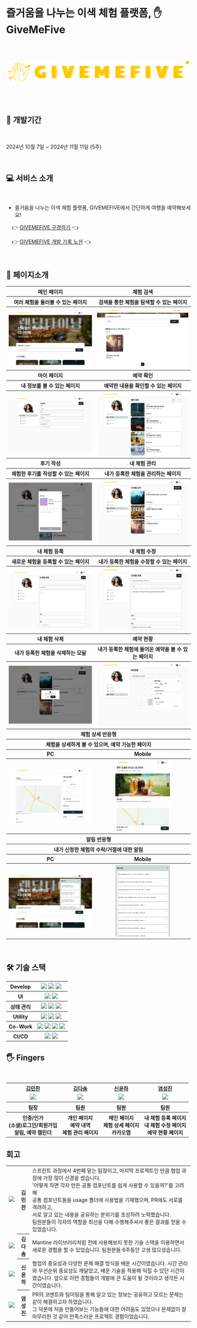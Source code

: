 # 즐거움을 나누는 이색 체험 플랫폼, ✋ GiveMeFive

<br/>
<br/>

[![GiveMeFive Logo](./source/images/logo-md.png)](https://give-me-five.vercel.app/)

<br/>
<br/>

## 📆 개발기간

<br/>

2024년 10월 7일 ~ 2024년 11월 11일 (5주)

<br/>

## 💻 서비스 소개

<br/>

- 즐거움을 나누는 이색 체험 플랫폼, GIVEMEFIVE에서 간단하게 여행을 예약해보세요!

&nbsp;&nbsp;&nbsp;&nbsp;👉 [GIVEMEFIVE 구경하기][배포] 👈

&nbsp;&nbsp;&nbsp;&nbsp;👉 [GIVEMEFIVE 개발 기록 노션][노션] 👈

<br/>

## 📄 페이지소개

<div align='center'>
  <table>
    <tr>
      <th style='text-align: center;'>메인 페이지</th>
      <th style='text-align: center;'>체험 검색</th>
    </tr>
    <tr>
      <th style='text-align: center;'>여러 체험을 둘러볼 수 있는 페이지</th>
      <th style='text-align: center;'>검색을 통한 체험을 탐색할 수 있는 페이지</th>
    </tr>
    <tr>
      <th><img src='./source/images/메인.png' alt='메인'/></th>
      <th><img src='./source/images/체험검색.png' alt='체험검색'/></th>
    </tr>
    <tr>
    <th style='text-align: center;'>마이 페이지</th>
      <th style='text-align: center;'>예약 확인</th>
    </tr>
    <tr>
      <th style='text-align: center;'>내 정보를 볼 수 있는 페이지</th>
      <th style='text-align: center;'>예약한 내용을 확인할 수 있는 페이지</th>
    </tr>
    <tr>
      <th><img src='./source/images/마이페이지.png' alt='마이 페이지'/></th>
      <th><img src='./source/images/예약확인.png' alt='예약확인'/></th>
    </tr>
    <tr>
      <th style='text-align: center;'>후기 작성</th>  
      <th style='text-align: center;'>내 체험 관리</th>
    </tr>
    <tr>
      <th style='text-align: center;'>체험한 후기를 작성할 수 있는 페이지</th>
      <th style='text-align: center;'>내가 등록한 체험을 관리하는 페이지</th>
    </tr>
    <tr>
      <th><img src='./source/images/후기작성.png' alt='후기작성'/></th>
      <th><img src='./source/images/체험관리.png' alt='체험 관리'/></th>
    </tr>
    <tr>
    <th style='text-align: center;'>내 체험 등록</th>
      <th style='text-align: center;'>내 체험 수정</th>
    </tr>
    <tr>
    <th style='text-align: center;'>새로운 체험을 등록할 수 있는 페이지</th>
      <th style='text-align: center;'>내가 등록한 체험을 수정할 수 있는 페이지</th>
    </tr>
    <tr>
      <th><img src='./source/images/체험등록.png' alt='체험 등록'/></th>
      <th><img src='./source/images/체험수정.png' alt='체험 수정'/></th>
    </tr>
    <tr>
      <th style='text-align: center;'>내 체험 삭제</th>
      <th style='text-align: center;'>예약 현황</th>
    </tr>
    <tr>
      <th style='text-align: center;'>내가 등록한 체험을 삭제하는 모달</th>
      <th style='text-align: center;'>내가 등록한 체험에 들어온 예약을 볼 수 있는 페이지</th>
    </tr>
    <tr>
      <th><img src='./source/images/체험삭제.png' alt='체험 삭제'></th>
      <th><img src='./source/images/예약현황.png' alt='예약 현황'/></th>
    </tr>
    <tr>
      <th style='text-align: center;' colspan='2'>체험 상세 반응형</th>
    </tr>
    <tr>
      <th style='text-align: center;' colspan='2'>체험을 상세하게 볼 수 있으며, 예약 가능한 페이지</th>
    </tr>
    <tr>
      <th>PC</th>
      <th>Mobile</th>
    </tr>
    <tr>
      <th><img src='./source/images/체험상세.png' alt='체험 상세'/></th>
      <th>
        <div height='100%' align='center'>
          <img src='./source/images/체험상세_반응형.png' alt='체험 상세 반응형' width='60%'/>
        </div>
      </th>
    </tr>
    <tr>
      <th style='text-align: center;' colspan='2'>알림 반응형</th>
    </tr>
    <tr>
      <th style='text-align: center;' colspan='2'>내가 신청한 체험의 수락/거절에 대한 알림</th>
    </tr>
    <tr>
      <th>PC</th>
      <th>Mobile</th>
    </tr>
    <tr>
      <th><img src='./source/images/알림_풀사이즈.png' alt='예약 현황'/></th>
      <th>
        <div align='center' hegiht='100%'>
          <img src='./source/images/알림.png' alt='알림' width='60%'/>
        </div>
      </th>
    </tr>
  </table>
</div>
<!-- 
## 💡 핵심 기능

<br/>

### &nbsp;&nbsp; 🙆🏼‍♂️ 유저기능

<br/>

<div align='center'>
  <table align='center'>
    <tr>
      <th style='text-align: center;'>로그인</th>
      <th style='text-align: center;'>회원가입</th>
      <th style='text-align: center;'>소셜 로그인</th>
    </tr>
    <tr>
      <th>
        <img src='./source/gifs/login.gif' alt='로그인' />
      </th>
      <th>
        <img src='./source/gifs/signup.gif' alt='회원가입' />
      </th>
      <th>
        <img src='./source/gifs/oauth.gif' alt='소셜 로그인' />
      </th>
    </tr>
  </table>
</div>

<br/>

### &nbsp;&nbsp; 🏖️ 체험 관리

<br/>

<div align='center'>
  <table align='center'>
    <tr>
      <th style='text-align: center;'>체험 등록/수정</th>
      <th style='text-align: center;'>체험 예약/취소</th>
      <th style='text-align: center;'>예약 승락/거절</th>
    </tr>
    <tr>
      <th>
        <img src='./source/gifs/activity_manage.gif' alt='체험 등록/수정/삭제' />
      </th>
      <th>
        <img src='./source/gifs/booking.gif' alt='체험 예약/취소' />
      </th>
      <th>
        <img src='./source/gifs/accept_book.gif' alt='예약 승락/거절' />
      </th>
    </tr>
  </table>
</div>

<br/>

### &nbsp;&nbsp; 🔔 예약 알림

<br/>

<div align='center'>
  <table align='center'>
    <tr>
      <th style='text-align: center;'>체험 수락 알림</th>
    </tr>
    <tr>
      <th>
        <img src='./source/gifs/push_alarm.gif' alt='체험 승락 알림' width='33%'/>
      </th>
    </tr>
  </table>
</div> -->

<br/>

## 🛠️ 기술 스택

<table >
  <tr>
    <th>Develop</th>
    <th>
    <img src="https://img.shields.io/badge/REACT-61DAFB?style=flat-square&logo=React&logoColor=white"/> 
     <img src="https://img.shields.io/badge/NEXT-000000?style=flat-square&logo=nextdotjs&logoColor=white"/> <img src="https://img.shields.io/badge/TypeScript-3178C6?style=flat-square&logo=TypeScript&logoColor=white"/>
    </th>
  </tr>
  <tr>
    <th>UI</th>
    <th>
    <img src="https://img.shields.io/badge/SASS-CC6699?style=flat-square&logo=sass&logoColor=white"/> 
    <img src="https://img.shields.io/badge/mantine-339AF0?style=flat-square&logo=mantine&logoColor=white"/> 
    </th>
  </tr>
  <tr>
    <th>상태 관리</th>
    <th>
    <img src="https://img.shields.io/badge/Axios-5A29E4?style=flat-square&logo=axios&logoColor=white"/>
    <img src="https://img.shields.io/badge/TanstackReactQuery-FF4154?style=flat-square&logo=reactquery&logoColor=white"/>
    <img src="https://img.shields.io/badge/zustand-3f2336?style=flat-square&logo=&logoColor=white"/>
    </th>
  </tr>
  <tr>
    <th>Utility</th>
    <th>
    <img src="https://img.shields.io/badge/ReactHookForm-EC5990?style=flat-square&logo=reacthookform&logoColor=white"/> 
    <img src="https://img.shields.io/badge/dayjs-da6959?style=flat-square&logo=dayjs&logoColor=white"/> 
    <img src="https://img.shields.io/badge/classNames-5FA04E?style=flat-square&logo=nodedotjs&logoColor=white"/> 
    </th>
  </tr>
  <tr>
    <th>Co-Work</th>
    <th>
    <img src="https://img.shields.io/badge/GitHub-181717?style=flat-square&logo=GitHub&logoColor=white"/> 
    <img src="https://img.shields.io/badge/Notion-000000?style=flat-square&logo=Notion&logoColor=white"/> 
    <img src="https://img.shields.io/badge/Figma-F24E1E?style=flat-square&logo=Figma&logoColor=white"/> 
    <img src="https://img.shields.io/badge/Discord-5865F2?style=flat-square&logo=discord&logoColor=white"/>
    </th>
  </tr>
  <tr>
    <th>CI/CD</th>
    <th>
    <img src="https://img.shields.io/badge/GitHubAction-2088FF?style=flat-square&logo=githubactions&logoColor=white"/>
    <img src="https://img.shields.io/badge/VerCel-000000?style=flat-square&logo=vercel&logoColor=white"/>
    </th>
  </tr>
</table>

## 🖐️ Fingers

<br/>

<div align="center">  
  <table style="text-align:center;">
    <tr>
      <th style="text-align:center;"><a href="https://github.com/itscold96">김민찬</a></th>
      <th style="text-align:center;"><a href="https://github.com/KimDasom521">김다솜</a></th>
      <th style="text-align:center;"><a href="https://github.com/ayoooyh">신윤하</a></th>
      <th style="text-align:center;"><a href="https://github.com/MELATONIN99">염성진</a></th>
    </tr>
    <tr>
      <td style="text-align:center;"><a href="https://github.com/itscold96"><img width="180px" src="https://avatars.githubusercontent.com/u/98478661?v=4"/></a></td>
      <td style="text-align:center;"><a href="https://github.com/KimDasom521"><img width="180px" src="https://avatars.githubusercontent.com/u/83847755?v=4"/></a></td>
      <td style="text-align:center;"><a href="https://github.com/ayoooyh"><img width="180px" src="https://avatars.githubusercontent.com/u/127219927?v=4"/></a></td>
      <td style="text-align:center;"><a href="https://github.com/MELATONIN99"><img width="180px" src="https://avatars.githubusercontent.com/u/140742210?v=4a"/></a></td>
    </tr>
    <tr >
      <th style="text-align:center;">팀장</th>
      <th style="text-align:center;">팀원</th>
      <th style="text-align:center;">팀원</th>
      <th style="text-align:center;">팀원</th>
    </tr>
    <tr >
      <th style="text-align:center;">인증/인가<br> (소셜)로그인/회원가입<br> 알림, 예약 캘린더</th>
      <th style="text-align:center;">개인 페이지<br> 예약 내역<br> 체험 관리 페이지</th>
      <th style="text-align:center;">메인 페이지<br> 체험 상세 페이지<br> 카카오맵</th>
      <th style="text-align:center;">내 체험 등록 페이지<br> 내 체험 수정 페이지<br> 예약 현황 페이지</th>
    </tr>
  </table>
</div>

## 회고

<table>
  <tr>
    <td style="text-align:center;"><a href="https://github.com/itscold96"><img width="40px" src="https://avatars.githubusercontent.com/u/98478661?v=4"/></a></td>
    <th>김민찬</th>
    <td>스프린트 과정에서 4번째 맡는 팀장이고, 마지막 프로젝트인 만큼 협업 과정에 가장 많이 신경을 썼습니다. <br> '어떻게 하면 각자 만든 공통 컴포넌트를 쉽게 사용할 수 있을까?'를 고려해 <br> 공통 컴포넌트들을 usage 폴더에 사용법을 기재했으며, PR에도 서로를 격려하고, <br> 서로 알고 있는 내용을 공유하는 분위기를 조성하려 노력했습니다. <br> 팀원분들이 각자의 역할을 최선을 다해 수행해주셔서 좋은 결과를 얻을 수 있었습니다.</td>
  </tr>
  <tr>
    <td style="text-align:center;"><a href="https://github.com/KimDasom521"><img width="40px" src="https://avatars.githubusercontent.com/u/83847755?v=4"/></a></td>
    <th>김다솜</th>
    <td>Mantine 라이브러리처럼 전에 사용해보지 못한 기술 스택을 이용하면서 새로운 경험을 할 수 있었습니다. 팀원분들 6주동안 고생 많으셨습니다.</td>
  </tr>
  <tr>
    <td style="text-align:center;"><a href="https://github.com/ayoooyh"><img width="40px" src="https://avatars.githubusercontent.com/u/127219927?v=4"/></a></td>
    <th>신윤하</th>
    <td>협업의 중요성과 다양한 문제 해결 방식을 배운 시간이였습니다. 시간 관리와 우선순위 중요성도 깨달았고, 배운 기술을 적용해 익힐 수 있던 시간이였습니다. 앞으로 이런 경험들이 개발에 큰 도움이 될 것이라고 생각든 시간이였습니다.</td>
  </tr>
  <tr>
     <td style="text-align:center;"><a href="https://github.com/MELATONIN99"><img width="40px" src="https://avatars.githubusercontent.com/u/140742210?v=4a"/></a></td>
    <th>염성진</th>
    <td>PR의 코멘트와 팀미팅을 통해 알고 있는 정보는 공유하고 모르는 문제는 같이 해결하고자 하였습니다.<br> 그 덕분에 처음 만들어보는 기능들에 대한 어려움도 있었으나 문제없이 잘 마무리한 것 같아 만족스러운 프로젝트 경험이었습니다. </td>
  </tr>
</table>

<!-- links -->

[배포]: https://give-me-five.vercel.app/
[노션]: https://paper-orchestra-b0e.notion.site/GlobalNomad-118c231b68de809c8e01f32b1e343760
